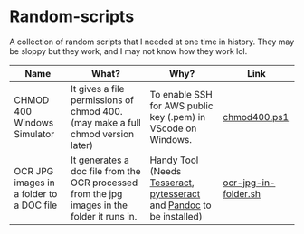 # Random-scripts

A collection of random scripts that I needed at one time in history. They may be sloppy but they work, and I may not know how they work lol.


| Name | What? | Why? | Link |
| - | - | - | - |
| CHMOD 400 Windows Simulator | It gives a file permissions of chmod 400. (may make a full chmod version later) | To enable SSH for AWS public key (.pem) in VScode on Windows. | [chmod400.ps1](https://github.com/AbdAsh/Random-scripts/blob/main/chmod400.ps1) |
| OCR JPG images in a folder to a DOC file | It generates a doc file from the OCR processed from the jpg images in the folder it runs in. | Handy Tool (Needs [Tesseract](https://github.com/tesseract-ocr/tesseract), [pytesseract](https://pypi.org/project/pytesseract/) and [Pandoc](https://www.howtoinstall.me/ubuntu/18-04/pandoc/) to be installed) | [ocr-jpg-in-folder.sh](https://github.com/AbdAsh/Random-scripts/blob/main/ocr-jpg-in-folder.sh) |
